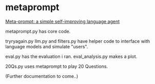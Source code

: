 # metaprompt
[Meta-prompt: a simple self-improving language agent](https://open.substack.com/pub/noahgoodman/p/meta-prompt-a-simple-self-improving?r=n88hp&utm_campaign=post&utm_medium=web)

metaprompt.py has core code.

tryryagain.py llm.py and filters.py have helper code to interface with language models and simulate "users".

eval.py has the evaluation i ran. eval_analysis.py makes a plot.

20Qs.py uses metaprompt to play 20 Questions.

(Further documentation to come..)
